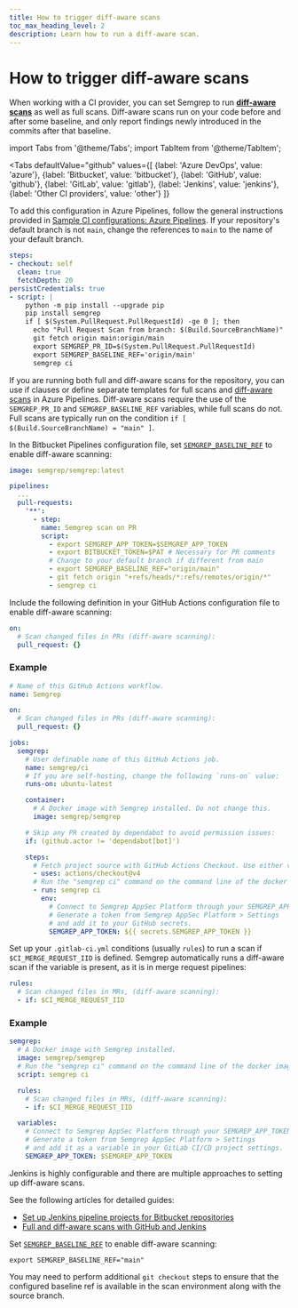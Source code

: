 ```yaml
---
title: How to trigger diff-aware scans
toc_max_heading_level: 2
description: Learn how to run a diff-aware scan.
---
```


# How to trigger diff-aware scans

When working with a CI provider, you can set Semgrep to run **[diff-aware scans](/deployment/customize-ci-jobs#set-up-diff-aware-scans)** as well as full scans. Diff-aware scans run on your code before and after some baseline, and only report findings newly introduced in the commits after that baseline.

import Tabs from '@theme/Tabs';
import TabItem from '@theme/TabItem';

<Tabs
    defaultValue="github"
    values={[
      {label: 'Azure DevOps', value: 'azure'},
      {label: 'Bitbucket', value: 'bitbucket'},
      {label: 'GitHub', value: 'github'},
      {label: 'GitLab', value: 'gitlab'},
      {label: 'Jenkins', value: 'jenkins'},
      {label: 'Other CI providers', value: 'other'}
    ]}
>


<TabItem value='azure'>

To add this configuration in Azure Pipelines, follow the general instructions provided in [Sample CI configurations: Azure Pipelines](/docs/semgrep-ci/sample-ci-configs#azure-pipelines). If your repository's default branch is not `main`, change the references to `main` to the name of your default branch.

```yaml
steps:
- checkout: self
  clean: true
  fetchDepth: 20
persistCredentials: true
- script: |
    python -m pip install --upgrade pip
    pip install semgrep
    if [ $(System.PullRequest.PullRequestId) -ge 0 ]; then
      echo "Pull Request Scan from branch: $(Build.SourceBranchName)"
      git fetch origin main:origin/main
      export SEMGREP_PR_ID=$(System.PullRequest.PullRequestId)
      export SEMGREP_BASELINE_REF='origin/main'
      semgrep ci
```

If you are running both full and diff-aware scans for the repository, you can use if clauses or define separate templates for full scans and [diff-aware scans](/deployment/customize-ci-jobs#set-up-diff-aware-scans) in Azure Pipelines. Diff-aware scans require the use of the  `SEMGREP_PR_ID` and `SEMGREP_BASELINE_REF` variables, while full scans do not. Full scans are typically run on the condition `if [ $(Build.SourceBranchName) = "main" ]`.

</TabItem>

<TabItem value='bitbucket'>

In the Bitbucket Pipelines configuration file, set [`SEMGREP_BASELINE_REF`](/semgrep-ci/ci-environment-variables#semgrep_baseline_ref) to enable diff-aware scanning:

```yaml
image: semgrep/semgrep:latest

pipelines:
  ...
  pull-requests:
    '**':
      - step:
        name: Semgrep scan on PR
        script:
          - export SEMGREP_APP_TOKEN=$SEMGREP_APP_TOKEN
          - export BITBUCKET_TOKEN=$PAT # Necessary for PR comments
          # Change to your default branch if different from main
          - export SEMGREP_BASELINE_REF="origin/main"
          - git fetch origin "+refs/heads/*:refs/remotes/origin/*"
          - semgrep ci
```

</TabItem>

<TabItem value='github'>

Include the following definition in your GitHub Actions configuration file to enable diff-aware scanning:

```yaml
on:
  # Scan changed files in PRs (diff-aware scanning):
  pull_request: {}
```

### Example

```yaml
# Name of this GitHub Actions workflow.
name: Semgrep

on:
  # Scan changed files in PRs (diff-aware scanning):
  pull_request: {}

jobs:
  semgrep:
    # User definable name of this GitHub Actions job.
    name: semgrep/ci
    # If you are self-hosting, change the following `runs-on` value:
    runs-on: ubuntu-latest

    container:
      # A Docker image with Semgrep installed. Do not change this.
      image: semgrep/semgrep

    # Skip any PR created by dependabot to avoid permission issues:
    if: (github.actor != 'dependabot[bot]')

    steps:
      # Fetch project source with GitHub Actions Checkout. Use either v3 or v4.
      - uses: actions/checkout@v4
      # Run the "semgrep ci" command on the command line of the docker image.
      - run: semgrep ci
        env:
          # Connect to Semgrep AppSec Platform through your SEMGREP_APP_TOKEN.
          # Generate a token from Semgrep AppSec Platform > Settings
          # and add it to your GitHub secrets.
          SEMGREP_APP_TOKEN: ${{ secrets.SEMGREP_APP_TOKEN }}
```

</TabItem>
<TabItem value='gitlab'>

Set up your `.gitlab-ci.yml` conditions (usually `rules`) to run a scan if `$CI_MERGE_REQUEST_IID` is defined. Semgrep automatically runs a diff-aware scan if the variable is present, as it is in merge request pipelines:

```yaml
rules:
  # Scan changed files in MRs, (diff-aware scanning):
  - if: $CI_MERGE_REQUEST_IID
```
### Example

```yaml
semgrep:
  # A Docker image with Semgrep installed.
  image: semgrep/semgrep
  # Run the "semgrep ci" command on the command line of the docker image.
  script: semgrep ci

  rules:
    # Scan changed files in MRs, (diff-aware scanning):
    - if: $CI_MERGE_REQUEST_IID

  variables:
    # Connect to Semgrep AppSec Platform through your SEMGREP_APP_TOKEN.
    # Generate a token from Semgrep AppSec Platform > Settings
    # and add it as a variable in your GitLab CI/CD project settings.
    SEMGREP_APP_TOKEN: $SEMGREP_APP_TOKEN
```

</TabItem>
<TabItem value='jenkins'>

Jenkins is highly configurable and there are multiple approaches to setting up diff-aware scans.

See the following articles for detailed guides:

* [Set up Jenkins pipeline projects for Bitbucket repositories](/docs/kb/semgrep-ci/bitbuket-jenkins-pipeline-projects)
* [Full and diff-aware scans with GitHub and Jenkins](/docs/kb/semgrep-ci/jenkins-diff-scans)

</TabItem>
<TabItem value='other'>

Set [`SEMGREP_BASELINE_REF`](/semgrep-ci/ci-environment-variables#semgrep_baseline_ref) to enable diff-aware scanning:

```console
export SEMGREP_BASELINE_REF="main"
```

You may need to perform additional `git checkout` steps to ensure that the configured baseline ref is available in the scan environment along with the source branch.

</TabItem>
</Tabs>
